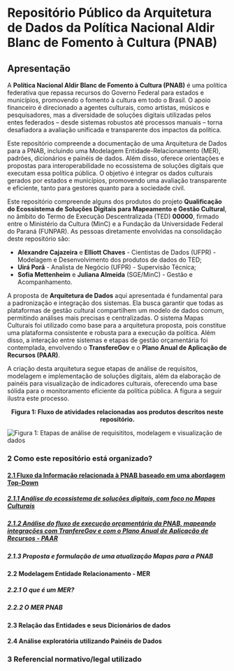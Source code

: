 
# Repositório Público da Arquitetura de Dados da **Política Nacional Aldir Blanc de Fomento à Cultura (PNAB)**



## Apresentação


A **Política Nacional Aldir Blanc de Fomento à Cultura (PNAB)** é uma política federativa que repassa recursos do Governo Federal para estados e municípios, promovendo o fomento à cultura em todo o Brasil. O apoio financeiro é direcionado a agentes culturais, como artistas, músicos e pesquisadores, mas a diversidade de soluções digitais utilizadas pelos entes federados – desde sistemas robustos até processos manuais – torna desafiadora a avaliação unificada e transparente dos impactos da política.

Este repositório compreende a documentação de uma Arquitetura de Dados para a PNAB, incluindo uma Modelagem Entidade-Relacionamento (MER), padrões, dicionários e painéis de dados. Além disso, oferece orientações e propostas para interoperabilidade no ecossistema de soluções digitais que executam essa política pública. O objetivo é integrar os dados culturais gerados por estados e municípios, promovendo uma avaliação transparente e eficiente, tanto para gestores quanto para a sociedade civil.

Este repositório compreende alguns dos produtos do projeto **Qualificação do Ecossistema de Soluções Digitais para Mapeamento e Gestão Cultural**, no âmbito do Termo de Execução Descentralizada (TED) **00000**, firmado entre o Ministério da Cultura (MinC) e a Fundação da Universidade Federal do Paraná (FUNPAR). As pessoas diretamente envolvidas na consolidação deste repositório são:

- **Alexandre Cajazeira** e **Elliott Chaves** - Cientistas de Dados (UFPR) - Modelagem e Desenvolvimento dos produtos de dados do TED;
- **Uirá Porã** - Analista de Negócio (UFPR) - Supervisão Técnica;
- **Sofia Mettenheim** e **Juliana Almeida** (SGE/MinC) - Gestão e Acompanhamento.

A proposta de **Arquitetura de Dados** aqui apresentada é fundamental para a padronização e integração dos sistemas. Ela busca garantir que todas as plataformas de gestão cultural compartilhem um modelo de dados comum, permitindo análises mais precisas e centralizadas. O sistema Mapas Culturais foi utilizado como base para a arquitetura proposta, pois constitue uma plataforma consistente e robusta para a execução da política. Além disso, a interação entre sistemas e etapas de gestão orçamentária foi contemplada, envolvendo o **TransfereGov** e o **Plano Anual de Aplicação de Recursos (PAAR)**. 

A criação desta arquitetura segue etapas de análise de requisitos, modelagem e implementação de soluções digitais, além da elaboração de painéis para visualização de indicadores culturais, oferecendo uma base sólida para o monitoramento eficiente da política pública. A figura a seguir ilustra este processo.

<center> <b>Figura 1: Fluxo de atividades relacionadas aos produtos descritos neste repositório.</b></center>

![**Figura 1: Etapas de análise de requisititos, modelagem e visualização de dados**](https://lh3.googleusercontent.com/pw/AP1GczNNmAcA4L8nC8bJ0z8cjO1BMhjp82_5b7XweEidL2qWxw3dbG_5RdS8EuK-DomR0F-IJOH7sLNMoaONS4t6MJYpis2qDRDRhl4D9hNu_JkFs0Q7awNvdOVhwTKVbvJnOEmcZ1Dwiji1PdYWJJCOvFSk=w2560-h940-s-no-gm?authuser=0)

### 2 Como este repositório está organizado?
####  [2.1 Fluxo da Informação relacionada à PNAB baseado em uma abordagem Top-Down](2_1_Fluxo_Informacao_PNAB.md)
##### [2.1.1 Análise do ecossistema de soluções digitais, com foco no Mapas Culturais](2_1_1_Analise_Ecossistema.md)
##### [2.1.2 Análise do fluxo de execução orçamentária da PNAB, mapeando integrações com TranfereGov e com o Plano Anual de Aplicação de Recursos - PAAR](2_1_2_TransfereGov_PAAR.md)
##### 2.1.3 Proposta e formulação de uma atualização Mapas para a PNAB
####  2.2 Modelagem Entidade Relacionamento - MER
##### 2.2.1 O que é um MER?
##### 2.2.2 O MER PNAB
####  2.3 Relação das Entidades e seus Dicionários de dados
####  2.4 Análise exploratória utilizando Painéis de Dados
### 3 Referencial normativo/legal utilizado